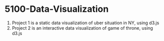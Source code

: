 # 5100-Data-Visualization
1. Project 1 is a static data visualization of uber situation in NY, using d3.js
2. Project 2 is an interactive data visualization of game of throne, using d3.js
